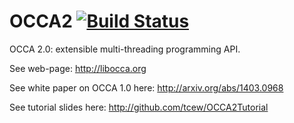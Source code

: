 OCCA2 [![Build Status](https://travis-ci.org/tcew/OCCA2.svg?branch=master)](https://travis-ci.org/tcew/OCCA2)
=====

OCCA 2.0: extensible multi-threading programming API.

See web-page: http://libocca.org

See white paper on OCCA 1.0 here: http://arxiv.org/abs/1403.0968

See tutorial slides here: http://github.com/tcew/OCCA2Tutorial
